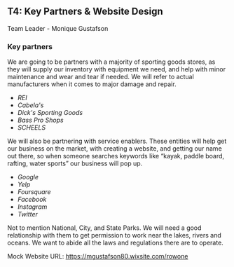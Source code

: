 
## T4: Key Partners & Website Design

Team Leader - Monique Gustafson

### **Key partners**

We are going to be partners with a majority of sporting goods stores, 
as they will supply our inventory with equipment we need, and help with minor 
maintenance and wear and tear if needed. We will refer to actual manufacturers 
when it comes to major damage and repair.


* *REI* 
* *Cabela's* 
* *Dick's Sporting Goods* 
* *Bass Pro Shops*
* *SCHEELS*

We will also be partnering with service enablers. These entities will help get our business on the market, with creating a website, and getting our name out there, so when someone searches keywords like “kayak, paddle board, rafting, water sports” our business will pop up.

* *Google*
* *Yelp*
* *Foursquare*
* *Facebook*
* *Instagram*
* *Twitter*

Not to mention National, City, and State Parks. We will need a good relationship with them to get permission to work near the lakes, 
rivers and oceans. We want to abide all the laws and regulations there are to operate. 

Mock Website URL: https://mgustafson80.wixsite.com/rowone 
